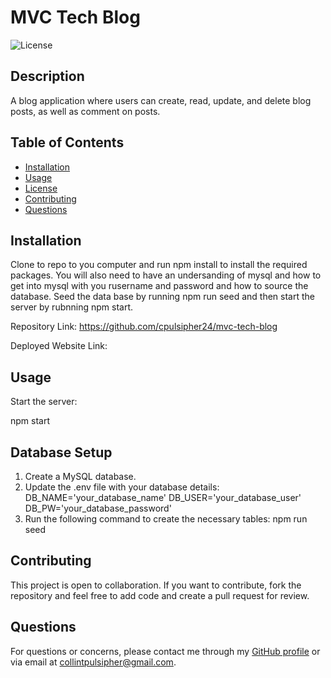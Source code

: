
# MVC Tech Blog
    
![License](https://img.shields.io/badge/License-MIT-blue.svg)
    
## Description
A blog application where users can create, read, update, and delete blog posts, as well as comment on posts.

    
## Table of Contents
- [Installation](#installation)
- [Usage](#usage)
- [License](#license)
- [Contributing](#contributing)
- [Questions](#questions)
    
## Installation
Clone to repo to you computer and run npm install to install the required packages. You will also need to have an undersanding of mysql and how to get into mysql with you rusername and password and how to source the database. Seed the data base by running npm run seed and then start the server by rubnning npm start.

Repository Link: https://github.com/cpulsipher24/mvc-tech-blog

Deployed Website Link: 
    
## Usage
Start the server:

npm start

## Database Setup
1. Create a MySQL database.
2. Update the .env file with your database details:
DB_NAME='your_database_name'
DB_USER='your_database_user'
DB_PW='your_database_password'
3. Run the following command to create the necessary tables:
npm run seed

## Contributing
This project is open to collaboration. If you want to contribute, fork the repository and feel free to add code and create a pull request for review. 
    
## Questions
For questions or concerns, please contact me through my [GitHub profile](https://github.com/cpulsipher24) or via email at collintpulsipher@gmail.com.


